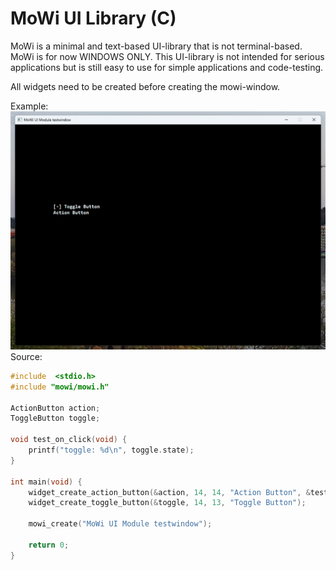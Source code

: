 # MoWi UI Library (C)
MoWi is a minimal and text-based UI-library that is not terminal-based. MoWi is for now WINDOWS ONLY. This UI-library is not intended for serious applications but is still easy to use for simple applications and code-testing.

All widgets need to be created before creating the mowi-window. 

Example:
![example output window of MoWi](https://github.com/owlbeatsmusic/mowi-c/blob/main/docs/images/screenshot_2025-02-19.png?raw=true)
Source:
```c
#include  <stdio.h>
#include "mowi/mowi.h"

ActionButton action;
ToggleButton toggle;

void test_on_click(void) {
    printf("toggle: %d\n", toggle.state);
}

int main(void) {
    widget_create_action_button(&action, 14, 14, "Action Button", &test_on_click); 
    widget_create_toggle_button(&toggle, 14, 13, "Toggle Button");

    mowi_create("MoWi UI Module testwindow");

    return 0;
}
```

